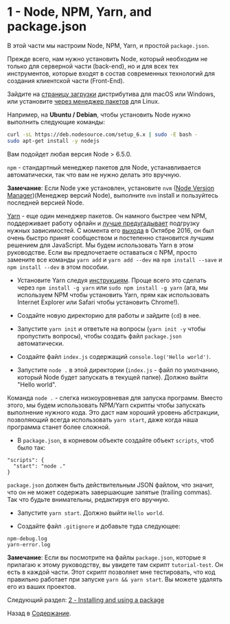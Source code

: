 # 1 - Node, NPM, Yarn, and package.json

В этой части мы настроим Node, NPM, Yarn, и простой `package.json`.

Прежде всего, нам нужно установить Node, который необходим не только для серверной части (back-end), но и для всех тех инструментов, которые входят в состав современных технологий для создания клиентской части (Front-End).

Зайдите на [страницу загрузки](https://nodejs.org/en/download/current/) дистрибутива для macOS или Windows, или установите [через менеджер пакетов](https://nodejs.org/en/download/package-manager/) для Linux.

Например, на **Ubuntu / Debian**, чтобы установить Node нужно выполнить следующие команды:

```bash
curl -sL https://deb.nodesource.com/setup_6.x | sudo -E bash -
sudo apt-get install -y nodejs
```
Вам подойдет любая версия Node > 6.5.0.

`npm` - стандартный менеджер пакетов для Node, устанавливается автоматически, так что вам не нужно делать это вручную.

**Замечание**: Если Node уже установлен, установите `nvm` ([Node Version Manager](https://github.com/creationix/nvm))(Менеджер версий Node), выполните `nvm` install и пользуйтесь последней версией Node.

[Yarn](https://yarnpkg.com/) - еще один менеджер пакетов. Он намного быстрее чем NPM, поддерживает работу офлайн и [лучше предугадывает](https://yarnpkg.com/en/docs/yarn-lock) подгрузку нужных зависимостей. С момента его [выхода](https://code.facebook.com/posts/1840075619545360) в Октябре 2016, он был очень быстро принят сообществом и постепенно становится лучшим решением для JavaScript. Мы будем использовать Yarn в этом руководстве. Если вы предпочетаете оставаться с NPM, просто замените все команды `yarn add` и `yarn add --dev` на `npm install --save` и `npm install --dev` в этом пособии.

- Установите Yarn следуя [инструкциям](https://yarnpkg.com/en/docs/install). Проще всего это сделать через `npm install -g yarn` или `sudo npm install -g yarn` (ага, мы используем NPM чтобы установить Yarn, прям как использовать Internet Explorer или Safari чтобы установить Chrome!).

- Создайте новую директорию для работы и зайдите (`cd`) в нее.
- Запустите `yarn init` и ответьте на вопросы (`yarn init -y` чтобы пропустить вопросы), чтобы создать файл `package.json` автоматически.
- Создайте файл `index.js` содержащий `console.log('Hello world')`.
- Запустите `node .` в этой директории (`index.js` - файл по умолчанию, который Node будет запускать в текущей папке). Должно выйти "Hello world".

Команда `node .` - слегка низкоуровневая для запуска программ. Вместо этого, мы будем использовать NPM/Yarn скрипты чтобы запускать выполнение нужного кода. Это даст нам хороший уровень абстракции, позволяющий всегда использовать `yarn start`, даже когда наша программа станет более сложной.

- В `package.json`, в корневом объекте создайте объект `scripts`, чтоб было так:

```
"scripts": {
  "start": "node ."
}
```

`package.json` должен быть действительным JSON файлом, что значит, что он не может содержать завершающие запятые (trailing commas). Так что будьте внимательны, редактируя его вручную.

- Запустите `yarn start`. Должно выйти `Hello world`.

- Создайте файл `.gitignore` и добавьте туда следующее:

```
npm-debug.log
yarn-error.log
```

**Замечание**: Если вы посмотрите на файлы `package.json`, которые я прилагаю к этому руководству, вы увидете там скрипт `tutorial-test`. Он есть в каждой части. Этот скрипт позволяет мне тестировать, что код правильно работает при запуске  `yarn && yarn start`. Вы можете удалять его из ваших проектов.

Следующий раздел: [2 - Installing and using a package](/tutorial/2-packages)

Назад в [Содержание](/tutorial).
